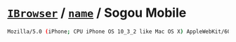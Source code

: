 # [`IBrowser`](/api/main/get-browser.md) / [`name`](../name.md) / Sogou Mobile

```sh
Mozilla/5.0 (iPhone; CPU iPhone OS 10_3_2 like Mac OS X) AppleWebKit/603.2.4 (KHTML, like Gecko) Version/4.0 Mobile Safari/534.30 SogouMSE,SogouMobileBrowser/3.7.4
```
